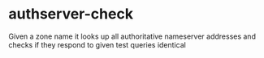 # authserver-check
Given a zone name it looks up all authoritative nameserver addresses and checks if they respond to given test queries identical
